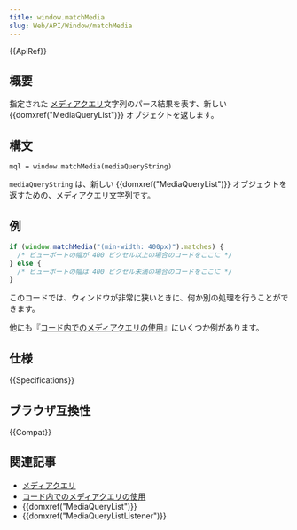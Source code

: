 ```yaml
---
title: window.matchMedia
slug: Web/API/Window/matchMedia
---
```


{{ApiRef}}

## 概要

指定された [メディアクエリ](/ja/docs/Web/Guide/CSS/Media_queries)文字列のパース結果を表す、新しい {{domxref("MediaQueryList")}} オブジェクトを返します。

## 構文

```
mql = window.matchMedia(mediaQueryString)
```

`mediaQueryString` は、新しい {{domxref("MediaQueryList")}} オブジェクトを返すための、メディアクエリ文字列です。

## 例

```js
if (window.matchMedia("(min-width: 400px)").matches) {
  /* ビューポートの幅が 400 ピクセル以上の場合のコードをここに */
} else {
  /* ビューポートの幅は 400 ピクセル未満の場合のコードをここに */
}
```

このコードでは、ウィンドウが非常に狭いときに、何か別の処理を行うことができます。

他にも『[コード内でのメディアクエリの使用](/ja/docs/Web/Guide/CSS/Testing_media_queries)』にいくつか例があります。

## 仕様

{{Specifications}}

## ブラウザ互換性

{{Compat}}

## 関連記事

- [メディアクエリ](/ja/docs/Web/Guide/CSS/Media_queries)
- [コード内でのメディアクエリの使用](/ja/docs/Web/CSS/Using_media_queries_from_code)
- {{domxref("MediaQueryList")}}
- {{domxref("MediaQueryListListener")}}
